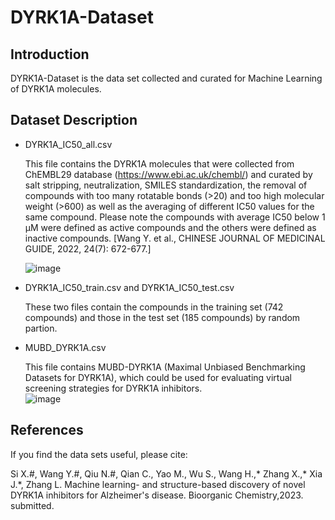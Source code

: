 # DYRK1A-Dataset

Introduction
-----------------------------------
DYRK1A-Dataset is the data set collected and curated for Machine Learning of DYRK1A molecules. 

Dataset Description
-----------------------------------
* DYRK1A_IC50_all.csv

   This file contains the DYRK1A molecules that were collected from ChEMBL29 database (https://www.ebi.ac.uk/chembl/) and curated by salt stripping, neutralization, SMILES standardization, the removal of compounds with too many rotatable bonds (>20) and too high molecular weight (>600) as well as the averaging of different IC50 values for the same compound. Please note the compounds with average IC50 below 1 μM were defined as active compounds and the others were defined as inactive compounds. [Wang Y. et al., CHINESE JOURNAL OF MEDICINAL GUIDE, 2022, 24(7): 672-677.]
   
   ![image](https://user-images.githubusercontent.com/50791273/232232990-094df7df-d6a2-4047-aac7-57a5b96c3e8d.png)


  
* DYRK1A_IC50_train.csv and DYRK1A_IC50_test.csv

   These two files contain the compounds in the training set (742 compounds) and those in the test set (185 compounds) by random partion.  

* MUBD_DYRK1A.csv  
   
   This file contains MUBD-DYRK1A (Maximal Unbiased Benchmarking Datasets for DYRK1A), which could be used for evaluating virtual screening strategies for DYRK1A inhibitors.  
   ![image](https://user-images.githubusercontent.com/50791273/232288177-41bb0398-d65d-414f-b1a4-a8fffa8ab237.png)


 
References
-----------------------------------
If you find the data sets useful, please cite: 

Si X.#, Wang Y.#, Qiu N.#, Qian C., Yao M., Wu S., Wang H.,* Zhang X.,* Xia J.*, Zhang L. Machine learning- and structure-based discovery of novel DYRK1A inhibitors for Alzheimer's disease. Bioorganic Chemistry,2023. submitted.
